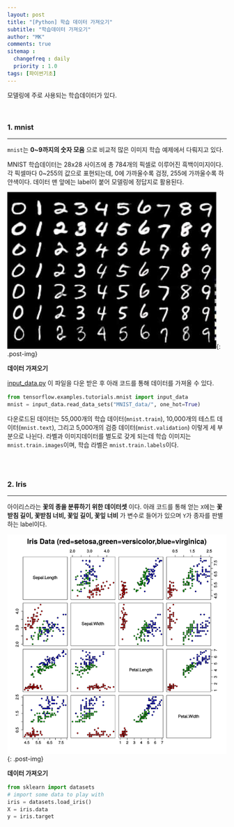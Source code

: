 ```yaml
---
layout: post
title: "[Python] 학습 데이터 가져오기"
subtitle: "학습데이터 가져오기"
author: "MK"
comments: true
sitemap :
  changefreq : daily
  priority : 1.0
tags: [파이썬기초]
---
```



모델링에 주로 사용되는 학습데이터가 있다.

<br>

### 1. mnist
---
`mnist`는 **0~9까지의 숫자 모음** 으로 비교적 많은 이미지 학습 예제에서 다뤄지고 있다.

MNIST 학습데이터는 28x28 사이즈에 총 784개의 픽셀로 이루어진 흑백이미지이다. 각 픽셀마다 0~255의 값으로 표현되는데, 0에 가까울수록 검정, 255에 가까울수록 하얀색이다. 데이터 맨 앞에는 label이 붙어 모델링에 정답지로 활용된다.

![img_area](/img/posting/2019-01-09-001-mnist.jpg){: .post-img}

**데이터 가져오기**

[input_data.py](https://github.com/tensorflow/tensorflow/blob/master/tensorflow/examples/tutorials/mnist/input_data.py)
이 파일을 다운 받은 후 아래 코드를 통해 데이터를 가져올 수 있다.

```python
from tensorflow.examples.tutorials.mnist import input_data
mnist = input_data.read_data_sets("MNIST_data/", one_hot=True)
```

다운로드된 데이터는 55,000개의 학습 데이터(`mnist.train`), 10,000개의 테스트 데이터(`mnist.text`), 그리고 5,000개의 검증 데이터(`mnist.validation`) 이렇게 세 부분으로 나뉜다.
라벨과 이미지데이터를 별도로 갖게 되는데 학습 이미지는 `mnist.train.images`이며, 학습 라벨은 `mnist.train.labels`이다.

<br><br>

### 2. Iris
---
아이리스라는 **꽃의 종을 분류하기 위한 데이터셋** 이다.
아래 코드를 통해 얻는 `X`에는 **꽃받침 길이, 꽃받침 너비, 꽃잎 길이, 꽃잎 너비** 가 변수로 들어가 있으며 `Y`가 종자를 판별하는 label이다.

![img_area](/img/posting/2019-01-09-001-iris.png){: .post-img}


**데이터 가져오기**

```python
from sklearn import datasets
# import some data to play with
iris = datasets.load_iris()
X = iris.data
y = iris.target
```

<br>
